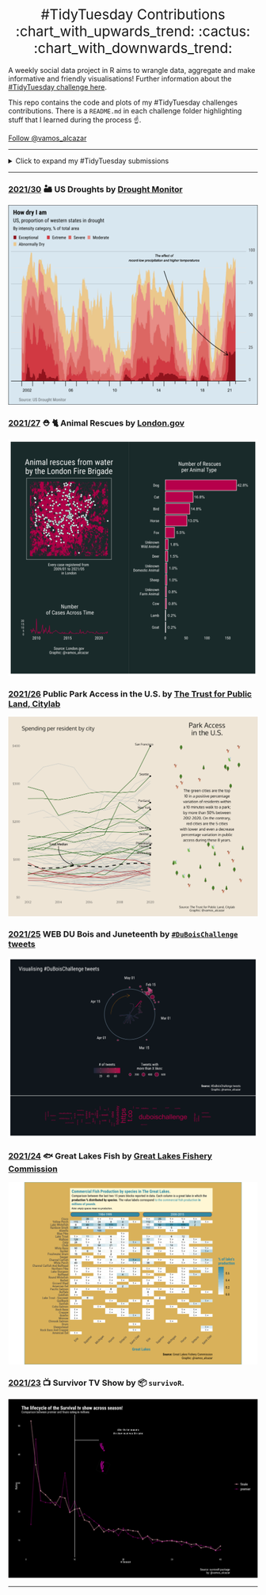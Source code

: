 <h1 style="font-weight:normal" align="center">
  &nbsp;#TidyTuesday Contributions&nbsp;<br>
  :chart_with_upwards_trend: :cactus: :chart_with_downwards_trend:
</h1>


A weekly social data project in R aims to wrangle data, aggregate and make informative and friendly visualisations! Further information about the [#TidyTuesday challenge here](https://github.com/rfordatascience/tidytuesday).

This repo contains the code and plots of my #TidyTuesday challenges contributions.
There is a `README.md` in each challenge folder highlighting stuff that I learned during the process :point_up:.

<a class="twitter-follow-button"
  href="https://twitter.com/vamos_alcazar">
Follow @vamos_alcazar</a>

------

<details>
  <summary>Click to expand my #TidyTuesday submissions</summary>

<!-- toc -->
* **Challenges 2021**
  - 2021/23 [🎥 Survivor TV Show👊](https://github.com/alcazar90/TidyTuesday/tree/main/2021/2021-06-01_survivor)
  - 2021/24 [🐠 Great Lakes Fish🐠](https://github.com/alcazar90/TidyTuesday/tree/main/2021/2021-06-08_great_lakes)
  - 2021/25 [💭 #DuBoisChallenge tweets🗽](https://github.com/alcazar90/TidyTuesday/tree/main/2021/2021-06-15_duBoisChallenge)
  - 2021/26 [🌲🦮 Public Park Access in 🇺🇸](https://github.com/alcazar90/TidyTuesday/tree/main/2021/2021-06-22_public_park)
  - 2021/27 [⛑️ Animal Rescues 🐈](https://github.com/alcazar90/TidyTuesday/tree/main/2021/2021-06-29_animal_rescues)
  - 2021/30 [US Droughts 🏜️](https://github.com/alcazar90/TidyTuesday/tree/main/2021/2021-07-20_us_droughts)

<!-- tocstop -->

</details>

***

### [2021/30](https://github.com/alcazar90/TidyTuesday/tree/main/2021/2021-06-29_animal_rescues)  🏜️ US Droughts by [Drought Monitor](https://droughtmonitor.unl.edu/DmData/DataDownload.aspx)

![./2021/2021-07-20_us_droughts/2021-07-20_us_droughts.png](https://github.com/alcazar90/TidyTuesday/blob/main/2021/2021-07-20_us_droughts/2021-07-20_us_droughts.png)

### [2021/27](https://github.com/alcazar90/TidyTuesday/tree/main/2021/2021-06-29_animal_rescues) ⛑️ 🐈 Animal Rescues by [London.gov](https://data.london.gov.uk/dataset/animal-rescue-incidents-attended-by-lfb)

![./2021/2021-06-29_animal_rescues/2021-06-29_animal_rescues.png](https://github.com/alcazar90/TidyTuesday/blob/main/2021/2021-06-29_animal_rescues/2021-06-29_animal_rescues.png)

### [2021/26](https://github.com/alcazar90/TidyTuesday/tree/main/2021/2021-06-22_public_park) Public Park Access in the U.S. by [The Trust for Public Land, Citylab](https://www.tpl.org/parks-and-an-equitable-recovery-parkscore-report)

![./2021/2021-06-22_public_park/2021-06-22_publicPark.png](https://github.com/alcazar90/TidyTuesday/blob/main/2021/2021-06-22_public_park/2021-06-22_publicPark.png)

### [2021/25](https://github.com/alcazar90/TidyTuesday/tree/main/2021/2021-06-15_duBoisChallenge) WEB DU Bois and Juneteenth by [`#DuBoisChallenge` tweets](https://public.tableau.com/app/profile/sekou.tyler/viz/DuBoisChalllenge2021TwitterMetrics/DuBoisChallenge2021TwitterActivity)
![./2021/2021-06-15_duBoisChallenge/2021-06-15_duBoisChallenge.png](https://github.com/alcazar90/TidyTuesday/blob/main/2021/2021-06-15_duBoisChallenge/2021-06-15_duBoisChallenge.png)


### [2021/24](https://github.com/alcazar90/TidyTuesday/tree/main/2021/2021-06-08_great_lakes) :fish: Great Lakes Fish by [Great Lakes Fishery Commission](http://www.glfc.org/great-lakes-databases.php)
![./2021/2021-06-08_great_lakes/great_lake_production.png](https://github.com/alcazar90/TidyTuesday/blob/main/2021/2021-06-08_great_lakes/great_lake_production.png)


### [2021/23](https://github.com/alcazar90/TidyTuesday/tree/main/2021/2021-06-01_survivor) :tv: Survivor TV Show by 📦 `survivoR`. 
![./2021/2021-06-01_survivor/lifecycle_survival_show.png](https://github.com/alcazar90/TidyTuesday/blob/main/2021/2021-06-01_survivor/lifecycle_survival_show.png)

***